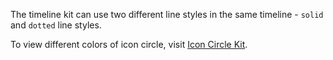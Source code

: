 The timeline kit can use two different line styles in the same timeline - `solid` and `dotted` line styles.

To view different colors of icon circle, visit <a href="https://playbook.powerapp.cloud/kits/icon_circle">Icon Circle Kit</a>.
